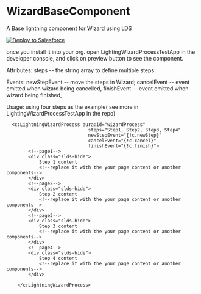 # WizardBaseComponent

A Base lightning component for Wizard using LDS

<a href="https://githubsfdeploy.herokuapp.com?owner=junliu724515&repo=WizardBaseComponent">
  <img alt="Deploy to Salesforce"
       src="https://raw.githubusercontent.com/afawcett/githubsfdeploy/master/src/main/webapp/resources/img/deploy.png">
</a>

once you install it into your org. open LightingWizardProcessTestApp in the developer console, and click on preview button to see the component.


Attributes:
   steps -- the string array to define multiple steps

Events:
   newStepEvent -- move the steps in Wizard;
   cancelEvent -- event emitted when wizard being cancelled,
   finishEvent -- event emitted when wizard being finished,


Usage: using four steps as the example( see more in LightingWizardProcessTestApp in the repo)

      <c:LightningWizardProcess aura:id="wizardProcess"
                                  steps="Step1, Step2, Step3, Step4"
                                  newStepEvent="{!c.newStep}"
                                  cancelEvent="{!c.cancel}"
                                  finishEvent="{!c.finish}">
            <!--page1-->
            <div class="slds-hide">
                Step 1 content
                <!--replace it with the your page content or another components-->
            </div>
            <!--page2-->
            <div class="slds-hide">
                Step 2 content
                <!--replace it with the your page content or another components-->
            </div>
            <!--page3-->
            <div class="slds-hide">
                Step 3 content
                <!--replace it with the your page content or another components-->                
            </div>
            <!--page4-->
            <div class="slds-hide">
                Step 4 content
                <!--replace it with the your page content or another components-->
            </div>

        </c:LightningWizardProcess>
